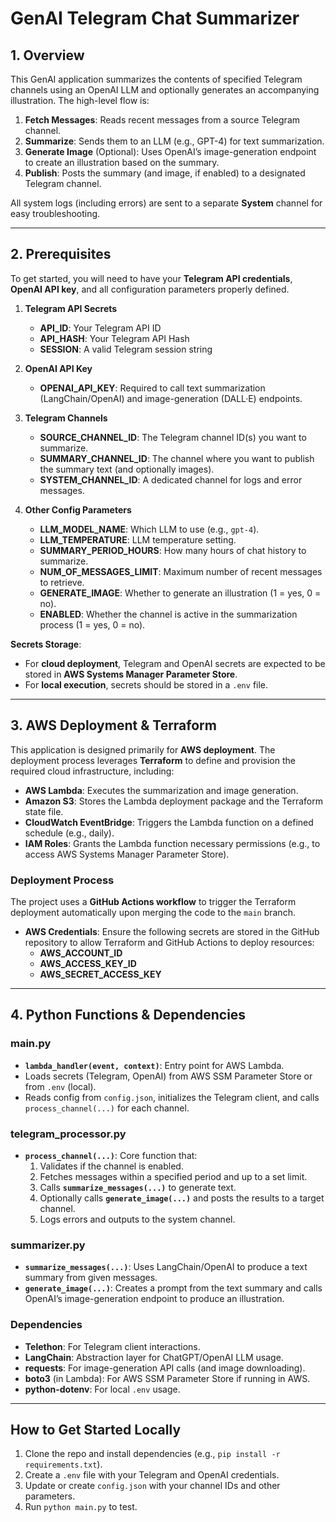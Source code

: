 # GenAI Telegram Chat Summarizer

## 1. Overview
This GenAI application summarizes the contents of specified Telegram channels using an OpenAI LLM and optionally generates an accompanying illustration. The high-level flow is:

1. **Fetch Messages**: Reads recent messages from a source Telegram channel.  
2. **Summarize**: Sends them to an LLM (e.g., GPT-4) for text summarization.  
3. **Generate Image** (Optional): Uses OpenAI’s image-generation endpoint to create an illustration based on the summary.  
4. **Publish**: Posts the summary (and image, if enabled) to a designated Telegram channel.

All system logs (including errors) are sent to a separate **System** channel for easy troubleshooting.

---

## 2. Prerequisites

To get started, you will need to have your **Telegram API credentials**, **OpenAI API key**, and all configuration parameters properly defined.

1. **Telegram API Secrets**  
   - **API_ID**: Your Telegram API ID  
   - **API_HASH**: Your Telegram API Hash  
   - **SESSION**: A valid Telegram session string  

2. **OpenAI API Key**  
   - **OPENAI_API_KEY**: Required to call text summarization (LangChain/OpenAI) and image-generation (DALL·E) endpoints.  

3. **Telegram Channels**  
   - **SOURCE_CHANNEL_ID**: The Telegram channel ID(s) you want to summarize.  
   - **SUMMARY_CHANNEL_ID**: The channel where you want to publish the summary text (and optionally images).  
   - **SYSTEM_CHANNEL_ID**: A dedicated channel for logs and error messages.  

4. **Other Config Parameters**  
   - **LLM_MODEL_NAME**: Which LLM to use (e.g., `gpt-4`).  
   - **LLM_TEMPERATURE**: LLM temperature setting.  
   - **SUMMARY_PERIOD_HOURS**: How many hours of chat history to summarize.  
   - **NUM_OF_MESSAGES_LIMIT**: Maximum number of recent messages to retrieve.  
   - **GENERATE_IMAGE**: Whether to generate an illustration (1 = yes, 0 = no).  
   - **ENABLED**: Whether the channel is active in the summarization process (1 = yes, 0 = no).

**Secrets Storage**:  
- For **cloud deployment**, Telegram and OpenAI secrets are expected to be stored in **AWS Systems Manager Parameter Store**.  
- For **local execution**, secrets should be stored in a `.env` file.

---

## 3. AWS Deployment & Terraform

This application is designed primarily for **AWS deployment**. The deployment process leverages **Terraform** to define and provision the required cloud infrastructure, including:

- **AWS Lambda**: Executes the summarization and image generation.  
- **Amazon S3**: Stores the Lambda deployment package and the Terraform state file.  
- **CloudWatch EventBridge**: Triggers the Lambda function on a defined schedule (e.g., daily).  
- **IAM Roles**: Grants the Lambda function necessary permissions (e.g., to access AWS Systems Manager Parameter Store).

### **Deployment Process**
The project uses a **GitHub Actions workflow** to trigger the Terraform deployment automatically upon merging the code to the `main` branch.

- **AWS Credentials**: Ensure the following secrets are stored in the GitHub repository to allow Terraform and GitHub Actions to deploy resources:
  - **AWS_ACCOUNT_ID**
  - **AWS_ACCESS_KEY_ID**
  - **AWS_SECRET_ACCESS_KEY**

---

## 4. Python Functions & Dependencies

### **main.py**
- **`lambda_handler(event, context)`**: Entry point for AWS Lambda.  
- Loads secrets (Telegram, OpenAI) from AWS SSM Parameter Store or from `.env` (local).  
- Reads config from `config.json`, initializes the Telegram client, and calls `process_channel(...)` for each channel.

### **telegram_processor.py**
- **`process_channel(...)`**: Core function that:
  1. Validates if the channel is enabled.  
  2. Fetches messages within a specified period and up to a set limit.  
  3. Calls **`summarize_messages(...)`** to generate text.  
  4. Optionally calls **`generate_image(...)`** and posts the results to a target channel.  
  5. Logs errors and outputs to the system channel.

### **summarizer.py**
- **`summarize_messages(...)`**: Uses LangChain/OpenAI to produce a text summary from given messages.  
- **`generate_image(...)`**: Creates a prompt from the text summary and calls OpenAI’s image-generation endpoint to produce an illustration.

### **Dependencies**
- **Telethon**: For Telegram client interactions.  
- **LangChain**: Abstraction layer for ChatGPT/OpenAI LLM usage.  
- **requests**: For image-generation API calls (and image downloading).  
- **boto3** (in Lambda): For AWS SSM Parameter Store if running in AWS.  
- **python-dotenv**: For local `.env` usage.

---

## How to Get Started Locally
1. Clone the repo and install dependencies (e.g., `pip install -r requirements.txt`).  
2. Create a `.env` file with your Telegram and OpenAI credentials.  
3. Update or create `config.json` with your channel IDs and other parameters.  
4. Run `python main.py` to test.